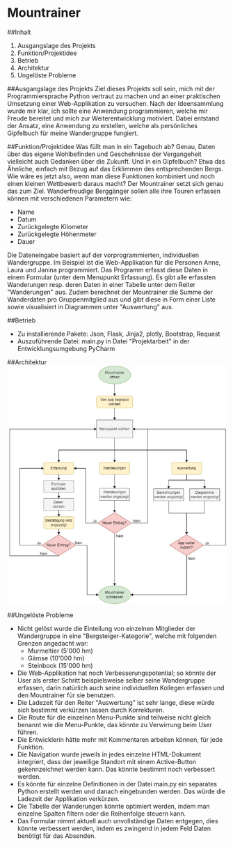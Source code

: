 # Mountrainer

##Inhalt
1. Ausgangslage des Projekts
2. Funktion/Projektidee
3. Betrieb
4. Architektur
6. Ungelöste Probleme

##Ausgangslage des Projekts
Ziel dieses Projekts soll sein, mich mit der Programmiersprache Python vertraut zu machen und an einer praktischen 
Umsetzung einer Web-Applikation zu versuchen. Nach der Ideensammlung wurde mir klar, ich sollte eine Anwendung 
programmieren, welche mir Freude bereitet und mich zur Weiterentwicklung motiviert. Dabei entstand der Ansatz, eine
Anwendung zu erstellen, welche als persönliches Gipfelbuch für meine Wandergruppe fungiert. 

##Funktion/Projektidee
Was füllt man in ein Tagebuch ab? Genau, Daten über das eigene Wohlbefinden und Geschehnisse der Vergangeheit vielleicht 
auch Gedanken über die Zukunft. Und in ein Gipfelbuch? Etwa das Ähnliche, einfach mit Bezug auf das Erklimmen des 
entsprechenden Bergs. Wie wäre es jetzt also, wenn man diese Funktionen kombiniert und noch einen kleinen Wettbewerb 
daraus macht? Der Mountrainer setzt sich genau das zum Ziel. Wanderfreudige Berggänger sollen alle ihre Touren erfassen 
können mit verschiedenen Parametern wie:

- Name
- Datum
- Zurückgelegte Kilometer
- Zurückgelegte Höhenmeter
- Dauer

Die Dateneingabe basiert auf der vorprogrammierten, individuellen Wandergruppe. Im Beispiel ist die Web-Applikation 
für die Personen Anne, Laura und Janina programmiert.
Das Programm erfasst diese Daten in einem Formular (unter dem Menupunkt Erfassung). Es gibt alle erfassten Wanderungen 
resp. deren Daten in einer Tabelle unter dem Reiter "Wanderungen" aus. Zudem berechnet der Mountrainer die Summe der
Wanderdaten pro Gruppenmitglied aus und gibt diese in Form einer Liste sowie visualisiert in Diagrammen 
unter "Auswertung" aus.

##Betrieb
 - Zu installierende Pakete: Json, Flask, Jinja2, plotly, Bootstrap, Request
 - Auszuführende Datei: main.py in Datei "Projektarbeit" in der Entwicklungsumgebung PyCharm
 
##Architektur
![](static/Flowchart/Flowchart_Mountrainer.jpg)

##Ungelöste Probleme
- Nicht gelöst wurde die Einteilung von einzelnen Mitglieder der Wandergruppe in eine "Bergsteiger-Kategorie", welche
mit folgenden Grenzen angedacht war:
  - Murmeltier (5'000 hm)
  - Gämse (10'000 hm)
  - Steinbock (15'000 hm)
- Die Web-Applikation hat noch Verbesserungspotential; so könnte der User als erster Schritt beispielsweise selber 
seine Wandergruppe erfassen, darin natürlich auch seine individuellen Kollegen erfassen und den Mountrainer für 
sie benutzen. 
- Die Ladezeit für den Reiter "Auswertung" ist sehr lange, diese würde sich bestimmt verkürzen lassen durch Korrekturen.
- Die Route für die einzelnen Menu-Punkte sind teilweise nicht gleich benannt wie die Menu-Punkte, das könnte zu 
Verwirrung beim User führen. 
- Die Entwicklerin hätte mehr mit Kommentaren arbeiten können, für jede Funktion. 
- Die Navigation wurde jeweils in jedes einzelne HTML-Dokument integriert, dass der jeweilige Standort mit einem 
Active-Button gekennzeichnet werden kann. Das könnte bestimmt noch verbessert werden. 
- Es könnte für einzelne Definitionen in der Datei main.py ein separates Python erstellt werden und danach eingebunden 
werden. Das würde die Ladezeit der Applikation verkürzen.
- Die Tabelle der Wanderungen könnte optimiert werden, indem man einzelne Spalten filtern oder die Reihenfolge 
steuern kann. 
- Das Formular nimmt aktuell auch unvollständige Daten entgegen, dies könnte verbessert werden, indem es zwingend in 
jedem Feld Daten benötigt für das Absenden. 
